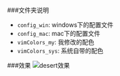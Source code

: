 ###文件夹说明
+ `config_win`: windows下的配置文件
+ `config_mac`: mac下的配置文件
+ `vimColors_my`: 我修改的配色
+ `vimColors_sys`: 系统自带的配色

###效果
![desert效果][desert图片]

[desert图片]: ／image1/desert1.png